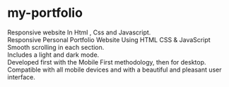 # my-portfolio
Responsive website In Html , Css  and Javascript.<br>
Responsive Personal Portfolio Website Using HTML CSS & JavaScript<br>
Smooth scrolling in each section.<br>
Includes a light and dark mode.<br>
Developed first with the Mobile First methodology, then for desktop.<br>
Compatible with all mobile devices and with a beautiful and pleasant user interface.<br>
